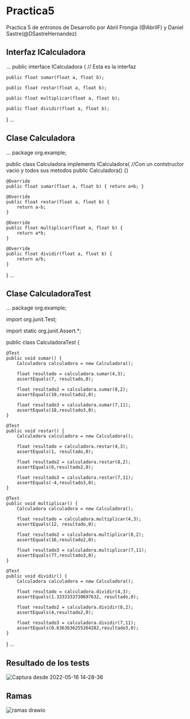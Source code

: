 # Practica5
Practica 5 de entronos de Desarrollo por Abril Frongia (@AbrilF) y Daniel Sastre(@DSastreHernandez)

## Interfaz ICalculadora
...
public interface ICalculadora {
    // Esta es la interfaz

    public float sumar(float a, float b);

    public float restar(float a, float b);

    public float multiplicar(float a, float b);

    public float dividir(float a, float b);
}
...

## Clase Calculadora
...
package org.example;

public class Calculadora implements ICalculadora{
    //Con un contstructor vacio y todos sus metodos
    public Calculadora() {}

    @Override
    public float sumar(float a, float b) { return a+b; }

    @Override
    public float restar(float a, float b) {
        return a-b;
    }

    @Override
    public float multiplicar(float a, float b) {
        return a*b;
    }

    @Override
    public float dividir(float a, float b) {
        return a/b;
    }
}
...

## Clase CalculadoraTest
...
package org.example;

import org.junit.Test;

import static org.junit.Assert.*;

public class CalculadoraTest {

    @Test
    public void sumar() {
        Calculadora calculadora = new Calculadora();

        float resultado = calculadora.sumar(4,3);
        assertEquals(7, resultado,0);

        float resultado2 = calculadora.sumar(8,2);
        assertEquals(10,resultado2,0);

        float resultado3 = calculadora.sumar(7,11);
        assertEquals(18,resultado3,0);
    }

    @Test
    public void restar() {
        Calculadora calculadora = new Calculadora();

        float resultado = calculadora.restar(4,3);
        assertEquals(1, resultado,0);

        float resultado2 = calculadora.restar(8,2);
        assertEquals(6,resultado2,0);

        float resultado3 = calculadora.restar(7,11);
        assertEquals(-4,resultado3,0);
    }

    @Test
    public void multiplicar() {
        Calculadora calculadora = new Calculadora();

        float resultado = calculadora.multiplicar(4,3);
        assertEquals(12, resultado,0);

        float resultado2 = calculadora.multiplicar(8,2);
        assertEquals(16,resultado2,0);

        float resultado3 = calculadora.multiplicar(7,11);
        assertEquals(77,resultado3,0);
    }

    @Test
    public void dividir() {
        Calculadora calculadora = new Calculadora();

        float resultado = calculadora.dividir(4,3);
        assertEquals(1.3333333730697632, resultado,0);

        float resultado2 = calculadora.dividir(8,2);
        assertEquals(4,resultado2,0);

        float resultado3 = calculadora.dividir(7,11);
        assertEquals(0.6363636255264282,resultado3,0);
    }
}
...

## Resultado de los tests
![Captura desde 2022-05-16 14-28-36](https://user-images.githubusercontent.com/91556389/168595552-eb990be2-c9fe-406d-845e-a9bcc2ab1560.png)

## Ramas

![ramas drawio](https://user-images.githubusercontent.com/91556389/168597771-4e251f8e-1fef-40d2-abec-3e909076b1d9.png)

